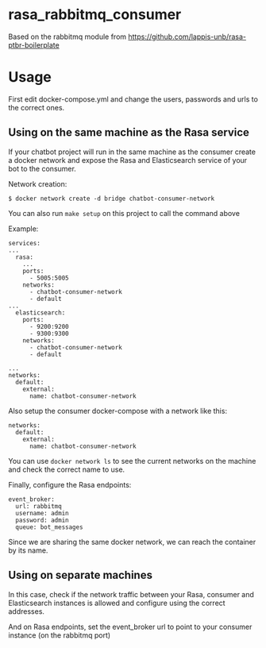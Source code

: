 # rasa_rabbitmq_consumer
Based on the rabbitmq module from https://github.com/lappis-unb/rasa-ptbr-boilerplate


# Usage

First edit docker-compose.yml and change the users, passwords and urls to the correct ones.

## Using on the same machine as the Rasa service
If your chatbot project will run in the same machine as the consumer create a docker network and expose the Rasa and Elasticsearch service of your bot to the consumer.

Network creation:
```
$ docker network create -d bridge chatbot-consumer-network
```
You can also run `make setup` on this project to call the command above


Example:
```
services:
...
  rasa:
    ...
    ports:
      - 5005:5005
    networks:
      - chatbot-consumer-network
      - default
... 
  elasticsearch:
    ports:
      - 9200:9200
      - 9300:9300
    networks:
      - chatbot-consumer-network
      - default

...
networks:
  default:
    external:
      name: chatbot-consumer-network
```

Also setup the consumer docker-compose with a network like this:
```
networks:
  default:
    external:
      name: chatbot-consumer-network
```

You can use `docker network ls` to see the current networks on the machine and check the correct name to use.

Finally, configure the Rasa endpoints:
```
event_broker:
  url: rabbitmq
  username: admin
  password: admin
  queue: bot_messages
```
Since we are sharing the same docker network, we can reach the container by its name.

## Using on separate machines
In this case, check if the network traffic between your Rasa, consumer and Elasticsearch instances is allowed and configure using the correct addresses.

And on Rasa endpoints, set the event_broker url to point to your consumer instance (on the rabbitmq port)
